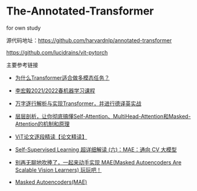 # The-Annotated-Transformer
for own study

源代码地址：https://github.com/harvardnlp/annotated-transformer

https://github.com/lucidrains/vit-pytorch

主要参考链接

- [为什么Transformer适合做多模态任务？](https://www.zhihu.com/question/441073210)

- [李宏毅2021/2022春机器学习课程](https://www.bilibili.com/video/BV1Wv411h7kN?p=39&vd_source=95f7bc70eb863231665c459cb14c813a)

- [万字逐行解析与实现Transformer，并进行德译英实战](https://blog.csdn.net/zhaohongfei_358/article/details/126085246)

- [层层剖析，让你彻底搞懂Self-Attention、MultiHead-Attention和Masked-Attention的机制和原理](https://blog.csdn.net/zhaohongfei_358/article/details/122861751)

- [ViT论文逐段精读【论文精读】](https://www.bilibili.com/video/BV15P4y137jb/?spm_id_from=333.788&vd_source=95f7bc70eb863231665c459cb14c813a)

- [Self-Supervised Learning 超详细解读 (六)：MAE：通向 CV 大模型](https://zhuanlan.zhihu.com/p/432950958)

- [别再无聊地吹捧了，一起来动手实现 MAE(Masked Autoencoders Are Scalable Vision Learners) 玩玩吧！](https://zhuanlan.zhihu.com/p/439554945)

- [Masked Autoencoders(MAE)](https://zhuanlan.zhihu.com/p/444573241)

